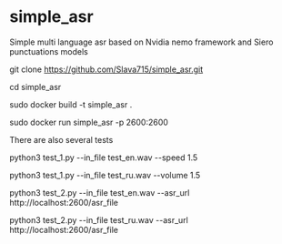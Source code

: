 # simple_asr

Simple multi language asr based on Nvidia nemo framework and Siero punctuations models

git clone https://github.com/Slava715/simple_asr.git

cd simple_asr

sudo docker build -t simple_asr .

sudo docker run simple_asr -p 2600:2600

There are also several tests

python3 test_1.py --in_file test_en.wav --speed 1.5

python3 test_1.py --in_file test_ru.wav --volume 1.5

python3 test_2.py --in_file test_en.wav --asr_url http://localhost:2600/asr_file

python3 test_2.py --in_file test_ru.wav --asr_url http://localhost:2600/asr_file
